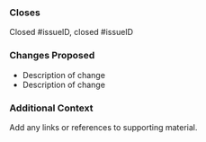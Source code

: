 ### Closes
Closed #issueID, closed #issueID


### Changes Proposed
- Description of change
- Description of change


### Additional Context
Add any links or references to supporting material.
